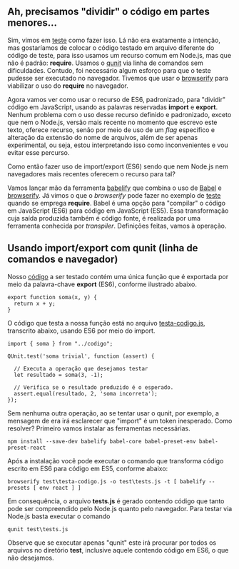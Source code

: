 ## Ah, precisamos "dividir" o código em partes menores...

Sim, vimos em [teste](../teste) como fazer isso. Lá não era exatamente
a intenção, mas gostaríamos de colocar o código testado em arquivo
diferente do código de teste, para isso usamos um recurso comum em
Node.js, mas que não é padrão: **require**. Usamos o [qunit](https://qunitjs.com/) via linha de comandos sem dificuldades. Contudo, 
foi necessário algum esforço para que o teste pudesse ser executado no
navegador. Tivemos que usar o [browserify](http://browserify.org/) para viabilizar o uso do **require** no navegador. 

Agora vamos ver como usar o recurso de ES6, padronizado, para "dividir" 
código em JavaScript, usando as palavras reservadas **import** e **export**.
Nenhum problema com o uso desse recurso definido e padronizado, exceto que 
nem o Node.js, versão mais recente no momento que escrevo este texto, 
oferece recurso, senão por meio de uso de um _flag_ específico e 
alteração da extensão do nome de arquivos, além de ser apenas experimental, 
ou seja, estou interpretando isso como inconvenientes e vou evitar esse percurso. 

Como então fazer uso de import/export (ES6) sendo que nem Node.js nem
navegadores mais recentes oferecem o recurso para tal?

Vamos lançar mão da ferramenta [babelify](https://github.com/babel/babelify)
que combina o uso de [Babel](https://babeljs.io/) e [browserify](http://browserify.org). Já vimos o que o _browserify_ pode fazer no exemplo de [teste](../teste) quando se emprega **require**. Babel é uma opção
para "compilar" o código em JavaScript (ES6) para código em JavaScript (ES5). 
Essa transformação cuja saída produzida também é código fonte, 
é realizada por uma ferramenta conhecida por _transpiler_. Definições feitas,
vamos à operação. 

## Usando import/export com qunit (linha de comandos e navegador)

Nosso [código](codigo.js) a ser testado contém uma única função que é
exportada por meio da palavra-chave **export** (ES6), conforme ilustrado abaixo.

```
export function soma(x, y) {
  return x + y;
}
```
O código que testa a nossa função está no arquivo [testa-codigo.js](test/testa-codigo.js), transcrito abaixo, usando ES6 por meio do import.

```
import { soma } from "../codigo";

QUnit.test('soma trivial', function (assert) {

  // Executa a operação que desejamos testar
  let resultado = soma(3, -1);

  // Verifica se o resultado produzido é o esperado.
  assert.equal(resultado, 2, 'soma incorreta');
});
```

Sem nenhuma outra operação, ao se tentar usar o qunit, por exemplo, 
a mensagem de era irá esclarecer que "import" é um token inesperado. 
Como resolver? Primeiro vamos instalar as ferramentas necessárias.

```
npm install --save-dev babelify babel-core babel-preset-env babel-preset-react
```

Após a instalação você pode executar o comando que transforma código
escrito em ES6 para código em ES5, conforme abaixo:

```
browserify test\testa-codigo.js -o test\tests.js -t [ babelify --presets [ env react ] ]
```
Em consequência, o arquivo **tests.js** é gerado contendo código que 
tanto pode ser compreendido pelo Node.js quanto pelo navegador. Para 
testar via Node.js basta executar o comando 

```
qunit test\tests.js
```

Observe que se executar apenas "qunit" este irá procurar por todos os 
arquivos no diretório **test**, inclusive aquele contendo código em ES6,
o que não desejamos. 